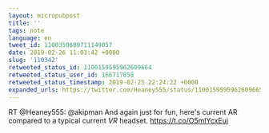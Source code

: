 ```yaml
---
layout: micropubpost
title: ''
tags: note
language: en
tweet_id: 1100350689711149057
date: 2019-02-26 11:03:42 +0000
slug: '110342'
retweeted_status_id: 1100159595962609664
retweeted_status_user_id: 166717858
retweeted_status_timestamp: 2019-02-25 22:24:22 +0000
expanded_urls: https://twitter.com/Heaney555/status/1100159595962609665/photo/1,https://twitter.com/Heaney555/status/1100159595962609665/photo/1
---
```

RT @Heaney555: @akipman And again just for fun, here's current AR compared to a typical current *VR* headset. https://t.co/O5mlYcxEui
